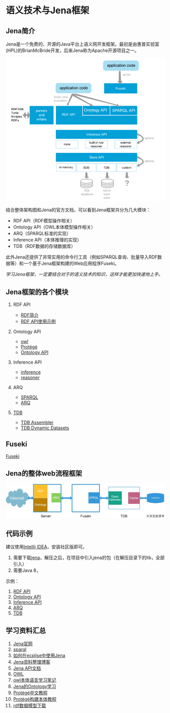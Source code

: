 # 语义技术与Jena框架

## Jena简介

Jena是一个免费的、开源的Java平台上语义网开发框架。最初是由惠普实验室(HPL)的BrianMcBride开发，后来Jena称为Apache开源项目之一。

![jena](./images/jena.png)

结合整体架构图和Jena的官方文档，可以看到Jena框架共分为几大模块：

* RDF API（RDF模型操作相关）
* Ontology API（OWL本体模型操作相关）
* ARQ（SPARQL标准的实现）
* Inference API（本体推理的实现）
* TDB（RDF数据的存储数据库）

此外Jena还提供了非常实用的命令行工具（例如SPARQL查询、批量导入RDF数据等）和一个基于Jena框架构建的Web应用程序Fuseki。

*学习Jena框架，一定要结合对于的语义技术的知识，这样才能更加快速地上手。*

## Jena框架的各个模块

1. RDF API

    * [RDF简介](./semantic/rdf.md)
    * [RDF API使用示例](./jena/rdf.md)

2. Ontology API

    * [owl](./notes/semantic/owl.md)
    * [Protégé](./notes/tools/protege.md)
    * [Ontology API](./notes/jena/ontology.md)
    
3. Inference API

    * [inference](./notes/inference.md)
    * [reasoner](./notes/reasoner.md)

4.  ARQ

    * [SPARQL](./notes/sparql)
    * [ARQ](./notes/jena/arq.md)

5. [TDB](./notes/tdb.md)

    * [TDB Assembler](./notes/tdb-assember.md)
    * [TDB Dynamic Datasets](./notes/tdb-dynamic-dataset.md)

## Fuseki

[Fuseki](./notes/fuseki.md)

## Jena的整体web流程框架

![jena-complete](./images/jena-webflow.jpg)


## 代码示例

建议使用[Intellij IDEA](http://www.jetbrains.com/idea/#chooseYourEdition)，安装社区版即可。

1. 需要下载[jena](http://jena.apache.org/download/index.cgi)，解压之后，在项目中引入jena的包（在解压目录下的lib，全部引入）
2. 需要Java 8，

示例：

1. [RDF API](./rdf)
2. [Ontology API](./ontology)
3. [Inference API](./inference)
4. [ARQ](./arq)
5. [TDB](./tdb)

## 学习资料汇总

1. [Jena官网](http://jena.apache.org/index.html)
2. [sparql](https://www.w3.org/TR/sparql11-query/)
3. [如何在ecplise中使用Jena](http://www.iandickinson.me.uk/articles/jena-eclipse-helloworld/)
4. [Jena资料整理博客](http://www.itdadao.com/tags/jena-0.html)
5. [Jena API文档](http://jena.apache.org/documentation/javadoc/jena/)
6. [OWL](https://www.w3.org/TR/2004/REC-owl-features-20040210/)
7. [owl本体语言学习笔记](http://blog.sina.com.cn/s/blog_6a7447840100utms.html)
8. [Jena的Ontology学习](http://blog.csdn.net/zhang6560329/article/details/27095197)
9. [Protégé中文教程](http://wenku.baidu.com/link?url=5Wb66TcG8jSBImBTIxriCUp6KaYd6sLZ20SS4emUgjyVs14GegIVKmGVlM7CSs56p0eQ6vpHnlph3eGgUsKHmsma8GREPc-iPR9cRDwHmLW)
10. [Protégé构建本体教程](http://wenku.baidu.com/link?url=TcDAyKe0DzP38i6sGG70s8P4lCvaQ5RptO1iuX1n1ljPtIluBloeu4NfJVi1sFQVBeJ0O1d2I4U9_9RDa3n5jtlcB5eSVuFMioQvnEgConG)
11. [rdf数据模型下载](http://semanticweb.org/wiki/Main_Page.html)